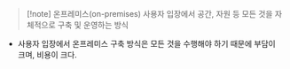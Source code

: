 ---
---

> [!note] 온프레미스(on-premises)
> 사용자 입장에서 공간, 자원 등 모든 것을 자체적으로 구축 및 운영하는 방식

- 사용자 입장에서 온프레미스 구축 방식은 모든 것을 수행해야 하기 때문에 부담이 크며, 비용이 크다. 